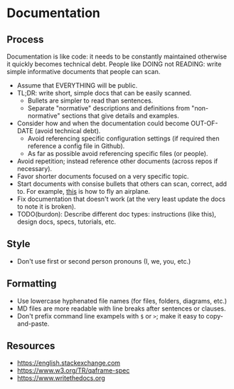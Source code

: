 # Documentation

## Process

Documentation is like code: it needs to be constantly maintained otherwise it quickly becomes technical debt.
People like DOING not READING: write simple informative documents that people can scan.


- Assume that EVERYTHING will be public.
- TL;DR: write short, simple docs that can be easily scanned. 
  - Bullets are simpler to read than sentences.
  - Separate "normative" descriptions and definitions from "non-normative" sections that give details and examples.
- Consider how and when the documentation could become OUT-OF-DATE (avoid technical debt).
  - Avoid referencing specific configuration settings (if required then reference a config file in Github).
  - As far as possible avoid referencing specific files (or people).
- Avoid repetition; instead reference other documents (across repos if necessary).
- Favor shorter documents focused on a very specific topic.
- Start documents with consise bullets that others can scan, correct, add to.
  For example, [this](http://download.aopa.org/121010av-adventures.pdf) is how to fly an airplane.
- Fix documentation that doesn't work (at the very least update the docs to note it is broken).
- TODO(burdon): Describe different doc types: instructions (like this), design docs, specs, tutorials, etc.


## Style

- Don't use first or second person pronouns (I, we, you, etc.)


## Formatting

- Use lowercase hyphenated file names (for files, folders, diagrams, etc.)
- MD files are more readable with line breaks after sentences or clauses.
- Don't prefix command line exampels with `$` or `>`; make it easy to copy-and-paste.


## Resources

- https://english.stackexchange.com
- https://www.w3.org/TR/qaframe-spec
- https://www.writethedocs.org


